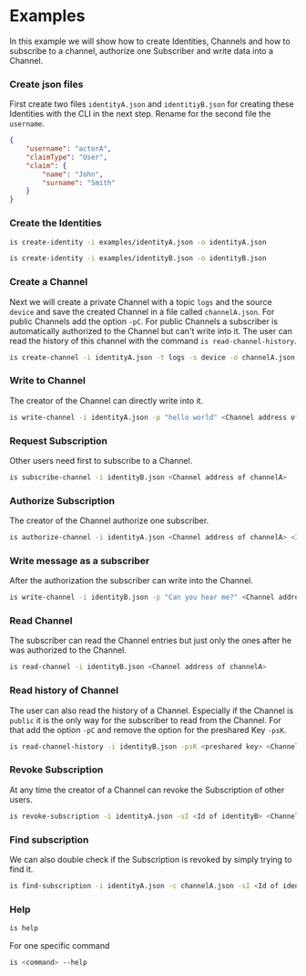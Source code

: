 # Examples

In this example we will show how to create Identities, Channels and how to subscribe to a channel, authorize one Subscriber and write data into a Channel.


### Create json files

First create two files `identityA.json` and `identitiyB.json` for creating these Identities with the CLI in the next step. Rename for the second file the `username`.

```json
{
	"username": "actorA",
	"claimType": "User",
	"claim": {
		"name": "John",
		"surname": "Smith"
	}
}
```

### Create the Identities
```sh
is create-identity -i examples/identityA.json -o identityA.json 
```
```sh
is create-identity -i examples/identityB.json -o identityB.json 
```

### Create a Channel

Next we will create a private Channel with a topic `logs` and the source `device` and save the created Channel in a file called `channelA.json`. For public Channels add the option `-pC`. For public Channels a subscriber is automatically authorized to the Channel but can't write into it. The user can read the history of this channel with the command `is read-channel-history`.

```sh
is create-channel -i identityA.json -t logs -s device -o channelA.json -pC test-channel
```

### Write to Channel

The creator of the Channel can directly write into it.

```sh
is write-channel -i identityA.json -p "hello world" <Channel address of channelA>
```

### Request Subscription 

Other users need first to subscribe to a Channel.
```sh
is subscribe-channel -i identityB.json <Channel address of channelA>
```

### Authorize Subscription

The creator of the Channel authorize one subscriber.
```sh
is authorize-channel -i identityA.json <Channel address of channelA> <Id of identityB>
```

### Write message as a subscriber

After the authorization the subscriber can write into the Channel.
```sh
is write-channel -i identityB.json -p "Can you hear me?" <Channel address of channelA>
```

### Read Channel

The subscriber can read the Channel entries but just only the ones after he was authorized to the Channel.
```sh
is read-channel -i identityB.json <Channel address of channelA> 
```

### Read history of Channel

The user can also read the history of a Channel. Especially if the Channel is `public` it is the only way for the subscriber to read from the Channel. For that add the option `-pC` and remove the option for the preshared Key `-psK`.

```sh
is read-channel-history -i identityB.json -psK <preshared key> <Channel address of channelA> 
```

### Revoke Subscription 

At any time the creator of a Channel can revoke the Subscription of other users.
```sh
is revoke-subscription -i identityA.json -sI <Id of identityB> <Channel address of channelA> 
```

### Find subscription

We can also double check if the Subscription is revoked by simply trying to find it. 
```sh
is find-subscription -i identityA.json -c channelA.json -sI <Id of identityB>
```

### Help

```sh
is help
```
For one specific command
```sh
is <command> --help
```
